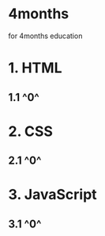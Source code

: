 # 4months
for 4months education

# 1. HTML
## 1.1 ^0^

# 2. CSS
## 2.1 ^0^

# 3. JavaScript
## 3.1 ^0^
